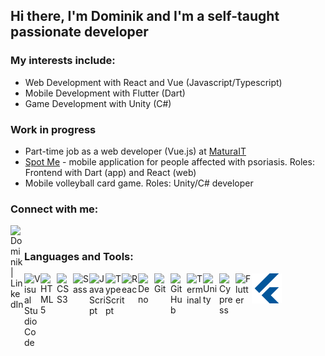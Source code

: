 ## Hi there, I'm Dominik and I'm a self-taught passionate developer

### My interests include: 
- Web Development with React and Vue (Javascript/Typescript)
- Mobile Development with Flutter (Dart)
- Game Development with Unity (C#)

### Work in progress
- Part-time job as a web developer (Vue.js) at  [MaturaIT](https://www.maturait.pl/)
- [Spot Me](https://www.linkedin.com/company/spot-me/) - mobile application for people affected with psoriasis. Roles: Frontend with Dart (app) and React (web)
- Mobile volleyball card game. Roles: Unity/C# developer

### Connect with me:

[<img align="left" alt="Dominik | LinkedIn" width="22px" src="https://cdn.jsdelivr.net/npm/simple-icons@v3/icons/linkedin.svg" />][linkedin]

<br />

### Languages and Tools:
<img src="/assets/flutter.svg" alt="Flutter"/>
<img align="left" alt="Visual Studio Code" width="26px" src="https://cdn.jsdelivr.net/npm/simple-icons@v5/icons/visualstudiocode.svg" />
<img align="left" alt="HTML5" width="26px" src="https://cdn.jsdelivr.net/npm/simple-icons@v5/icons/html5.svg" />
<img align="left" alt="CSS3" width="26px" src="https://cdn.jsdelivr.net/npm/simple-icons@v5/icons/css3.svg" />
<img align="left" alt="Sass" width="26px" src="https://cdn.jsdelivr.net/npm/simple-icons@v5/icons/sass.svg" />
<img align="left" alt="JavaScript" width="26px" src="https://cdn.jsdelivr.net/npm/simple-icons@v5/icons/javascript.svg" />
<img align="left" alt="TypeScript" width="26px" src="https://cdn.jsdelivr.net/npm/simple-icons@v5/icons/typescript.svg" />
<img align="left" alt="React" width="26px" src="https://cdn.jsdelivr.net/npm/simple-icons@v5/icons/react.svg" />
<img align="left" alt="Deno" width="26px" src="https://cdn.jsdelivr.net/npm/simple-icons@v5/icons/deno.svg" />
<img align="left" alt="Git" width="26px" src="https://cdn.jsdelivr.net/npm/simple-icons@v5/icons/git.svg" />
<img align="left" alt="GitHub" width="26px" src="https://cdn.jsdelivr.net/npm/simple-icons@v5/icons/github.svg" />
<img align="left" alt="Terminal" width="26px" src="https://cdn.jsdelivr.net/npm/simple-icons@v5/icons/windowsterminal.svg" />
<img align="left" alt="Unity" width="26px" src="https://cdn.jsdelivr.net/npm/simple-icons@v5/icons/unity.svg" />
<img align="left" alt="Cypress" width="26px" src="https://cdn.jsdelivr.net/npm/simple-icons@v5/icons/cypress.svg" />
<img align="left" alt="Flutter" width="26px" src="https://cdn.jsdelivr.net/npm/simple-icons@v5/icons/flutter.svg" />


<br />
<br />

[linkedin]: https://www.linkedin.com/in/dominik-lasinski/
